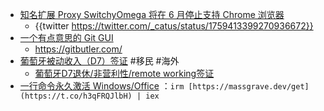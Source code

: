 - [知名扩展 Proxy SwitchyOmega 将在 6 月停止支持 Chrome 浏览器](https://www.landiannews.com/archives/102411.html)
	- {{twitter https://twitter.com/_catus/status/1759413399270936672}}
- [一个有点意思的 Git GUI](https://www.v2ex.com/t/1016628)
	- https://gitbutler.com/
- [葡萄牙被动收入（D7）签证](https://www.sovereigngroup.com/portugal/private-clients/residency-in-portugal/portugal-passive-income-d7-visa/) #移民 #海外
	- [葡萄牙D7退休/非营利性/remote working签证](https://instant.1point3acres.cn/thread/897864)
- [一行命令永久激活 Windows/Office](https://twitter.com/lewangdev/status/1759832706572280102) ：`irm [https://massgrave.dev/get](https://t.co/h3qFRQJlbH) | iex`